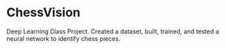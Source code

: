 # ChessVision
Deep Learning Class Project.  Created a dataset, built, trained, and tested a neural network to identify chess pieces.  
